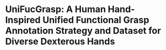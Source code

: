 # UniFucGrasp: A Human Hand-Inspired Unified Functional Grasp Annotation Strategy and Dataset for Diverse Dexterous Hands
